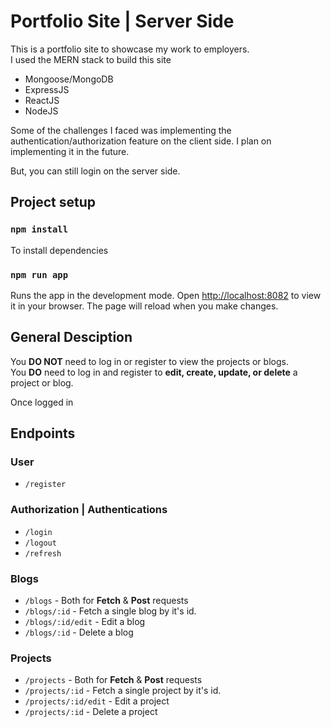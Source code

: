 # Portfolio Site | Server Side

This is a portfolio site to showcase my work to employers.  
I used the MERN stack to build this site

* Mongoose/MongoDB
* ExpressJS
* ReactJS
* NodeJS

Some of the challenges I faced was implementing the authentication/authorization feature on the client side.  I plan on implementing it in the future. 
<br>

But, you can still login on the server side.

## Project setup
### `npm install` 
To install dependencies

### `npm run app`
Runs the app in the development mode.
Open [http://localhost:8082](http://localhost:8082) to view it in your browser.
The page will reload when you make changes.

## General Desciption
You **DO NOT** need to log in or register to view the projects or blogs.<br>
You **DO** need to log in and register to **edit, create, update, or delete** a project or blog.

Once logged in

## Endpoints

### User
* `/register`

### Authorization | Authentications
* `/login`
* `/logout`
* `/refresh`

### Blogs
* `/blogs` - Both for **Fetch** & **Post** requests
* `/blogs/:id` - Fetch a single blog by it's id.
* `/blogs/:id/edit` - Edit a blog
* `/blogs/:id` - Delete a blog

### Projects
* `/projects` - Both for **Fetch** & **Post** requests
* `/projects/:id` - Fetch a single project by it's id.
* `/projects/:id/edit` - Edit a project
* `/projects/:id` - Delete a project
